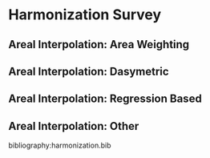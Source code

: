# Harmonization Survey


## Areal Interpolation: Area Weighting


## Areal Interpolation: Dasymetric 


## Areal Interpolation: Regression Based


## Areal Interpolation: Other






bibliography:harmonization.bib
